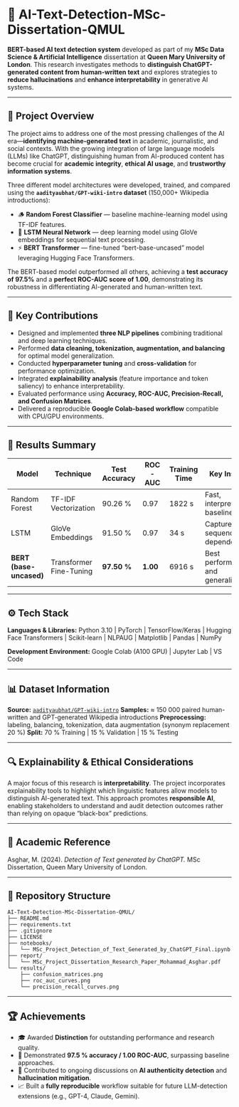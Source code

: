 # 🧠 AI-Text-Detection-MSc-Dissertation-QMUL

**BERT-based AI text detection system** developed as part of my **MSc Data Science & Artificial Intelligence** dissertation at **Queen Mary University of London**.
This research investigates methods to **distinguish ChatGPT-generated content from human-written text** and explores strategies to **reduce hallucinations** and **enhance interpretability** in generative AI systems.

---

## 🎯 Project Overview

The project aims to address one of the most pressing challenges of the AI era—**identifying machine-generated text** in academic, journalistic, and social contexts. With the growing integration of large language models (LLMs) like ChatGPT, distinguishing human from AI-produced content has become crucial for **academic integrity**, **ethical AI usage**, and **trustworthy information systems**.

Three different model architectures were developed, trained, and compared using the **`aadityaubhat/GPT-wiki-intro` dataset** (150,000+ Wikipedia introductions):

* 🪵 **Random Forest Classifier** — baseline machine-learning model using TF-IDF features.
* 🔁 **LSTM Neural Network** — deep learning model using GloVe embeddings for sequential text processing.
* ⚡ **BERT Transformer** — fine-tuned “bert-base-uncased” model leveraging Hugging Face Transformers.

The BERT-based model outperformed all others, achieving a **test accuracy of 97.5%** and a **perfect ROC-AUC score of 1.00**, demonstrating its robustness in differentiating AI-generated and human-written text.

---

## 🧩 Key Contributions

* Designed and implemented **three NLP pipelines** combining traditional and deep learning techniques.
* Performed **data cleaning, tokenization, augmentation, and balancing** for optimal model generalization.
* Conducted **hyperparameter tuning** and **cross-validation** for performance optimization.
* Integrated **explainability analysis** (feature importance and token saliency) to enhance interpretability.
* Evaluated performance using **Accuracy, ROC-AUC, Precision-Recall, and Confusion Matrices**.
* Delivered a reproducible **Google Colab-based workflow** compatible with CPU/GPU environments.

---

## 🧪 Results Summary

| Model                   | Technique               | Test Accuracy | ROC-AUC  | Training Time | Key Insight                         |
| ----------------------- | ----------------------- | ------------- | -------- | ------------- | ----------------------------------- |
| Random Forest           | TF-IDF Vectorization    | 90.26 %       | 0.97     | 1822 s        | Fast, interpretable baseline        |
| LSTM                    | GloVe Embeddings        | 91.50 %       | 0.97     | 34 s          | Captures sequence dependencies      |
| **BERT (base-uncased)** | Transformer Fine-Tuning | **97.50 %**   | **1.00** | 6916 s        | Best performance and generalization |

---

## ⚙️ Tech Stack

**Languages & Libraries:**
Python 3.10 | PyTorch | TensorFlow/Keras | Hugging Face Transformers | Scikit-learn | NLPAUG | Matplotlib | Pandas | NumPy

**Development Environment:**
Google Colab (A100 GPU) | Jupyter Lab | VS Code

---

## 📊 Dataset Information

**Source:** [`aadityaubhat/GPT-wiki-intro`](https://huggingface.co/datasets/aadityaubhat/GPT-wiki-intro)
**Samples:** ≈ 150 000 paired human-written and GPT-generated Wikipedia introductions
**Preprocessing:** labeling, balancing, tokenization, data augmentation (synonym replacement 20 %)
**Split:** 70 % Training | 15 % Validation | 15 % Testing

---

## 🔍 Explainability & Ethical Considerations

A major focus of this research is **interpretability**.
The project incorporates explainability tools to highlight which linguistic features allow models to distinguish AI-generated text.
This approach promotes **responsible AI**, enabling stakeholders to understand and audit detection outcomes rather than relying on opaque “black-box” predictions.

---

## 📘 Academic Reference

Asghar, M. (2024). *Detection of Text generated by ChatGPT.*
MSc Dissertation, Queen Mary University of London.

---

## 📂 Repository Structure

```
AI-Text-Detection-MSc-Dissertation-QMUL/
├── README.md
├── requirements.txt
├── .gitignore
├── LICENSE
├── notebooks/
│   └── MSc_Project_Detection_of_Text_Generated_by_ChatGPT_Final.ipynb
├── report/
│   └── MSc_Project_Dissertation_Research_Paper_Mohammad_Asghar.pdf
└── results/
    ├── confusion_matrices.png
    ├── roc_auc_curves.png
    └── precision_recall_curves.png
```

---

## 🏆 Achievements

* 🎓 Awarded **Distinction** for outstanding performance and research quality.
* 🧠 Demonstrated **97.5 % accuracy / 1.00 ROC-AUC**, surpassing baseline approaches.
* 🤝 Contributed to ongoing discussions on **AI authenticity detection** and **hallucination mitigation**.
* 📈 Built a **fully reproducible** workflow suitable for future LLM-detection extensions (e.g., GPT-4, Claude, Gemini).

